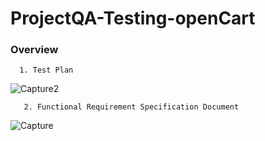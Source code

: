 # ProjectQA-Testing-openCart


### Overview


      1. Test Plan
![Capture2](https://user-images.githubusercontent.com/81514124/235932321-ec40fbce-bde9-41fb-b3b9-34a0cbe4db07.JPG)

       2. Functional Requirement Specification Document
![Capture](https://user-images.githubusercontent.com/81514124/235933753-e6123f11-10ca-4844-aca5-e0cc7410b57f.JPG)
